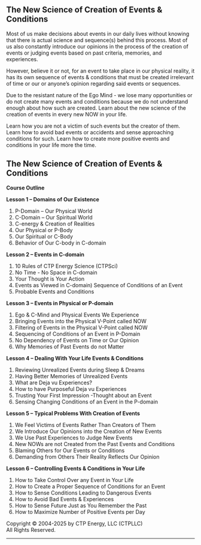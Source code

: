## The New Science of Creation of Events & Conditions

Most of us make decisions about events in our daily lives without knowing that there is actual science and sequence(s) behind this
process. Most of us also constantly introduce our opinions in the process of the creation of events or judging events based on past
criteria, memories, and experiences.

However, believe it or not, for an event to take place in our physical reality, it has its own sequence of events & conditions that must be created irrelevant of time or our or anyone’s opinion regarding said events or sequences. 

Due to the resistant nature of the Ego Mind - we lose many opportunities or do not create many events and conditions because we do not understand enough about how such are created. Learn about the new science of the creation of events in every new NOW in your life.

Learn how you are not a victim of such events but the creator of them. Learn how to avoid bad events or accidents and sense approaching conditions for such. Learn how to create more positive events and conditions in your life more the time.

## The New Science of Creation of Events & Conditions

**Course Outline**

**Lesson 1 – Domains of Our Existence**
1) P-Domain – Our Physical World
2) C-Domain – Our Spiritual World
3) C-energy & Creation of Realities
4) Our Physical or P-Body
5) Our Spiritual or C-Body
6) Behavior of Our C-body in C-domain

**Lesson 2 – Events in C-domain**
1) 10 Rules of CTP Energy Science (CTPSci)
2) No Time - No Space in C-domain
3) Your Thought is Your Action
4) Events as Viewed in C-domain) Sequence of Conditions of an Event
6) Probable Events and Conditions

**Lesson 3 – Events in Physical or P-domain**
1) Ego & C-Mind and Physical Events We Experience
2) Bringing Events into the Physical V-Point called NOW
3) Filtering of Events in the Physical V-Point called NOW
4) Sequencing of Conditions of an Event in P-Domain
5) No Dependency of Events on Time or Our Opinion
6) Why Memories of Past Events do not Matter

**Lesson 4 – Dealing With Your Life Events & Conditions**
1) Reviewing Unrealized Events during Sleep & Dreams
2) Having Better Memories of Unrealized Events
3) What are Deja vu Experiences?
4) How to have Purposeful Deja vu Experiences
5) Trusting Your First Impression -Thought about an Event
6) Sensing Changing Conditions of an Event in the P-domain

**Lesson 5 – Typical Problems With Creation of Events**
1) We Feel Victims of Events Rather Than Creators of Them
2) We Introduce Our Opinions into the Creation of New Events
3) We Use Past Experiences to Judge New Events
4) New NOWs are not Created from the Past Events and Conditions
5) Blaming Others for Our Events or Conditions
6) Demanding from Others Their Reality Reflects Our Opinion

**Lesson 6 – Controlling Events & Conditions in Your Life**
1) How to Take Control Over any Event in Your Life
2) How to Create a Proper Sequence of Conditions for an Event
3) How to Sense Conditions Leading to Dangerous Events
4) How to Avoid Bad Events & Experiences
5) How to Sense Future Just as You Remember the Past
6) How to Maximize Number of Positive Events per Day

Copyright © 2004-2025 by CTP Energy, LLC (CTPLLC)  
All Rights Reserved.

---
